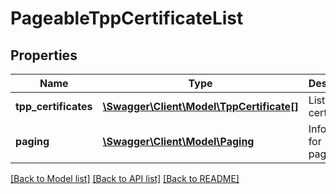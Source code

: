 # PageableTppCertificateList

## Properties
Name | Type | Description | Notes
------------ | ------------- | ------------- | -------------
**tpp_certificates** | [**\Swagger\Client\Model\TppCertificate[]**](TppCertificate.md) | List of certificates | 
**paging** | [**\Swagger\Client\Model\Paging**](Paging.md) | Information for pagination | 

[[Back to Model list]](../README.md#documentation-for-models) [[Back to API list]](../README.md#documentation-for-api-endpoints) [[Back to README]](../README.md)


